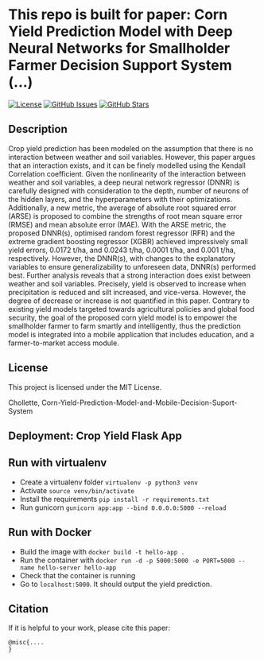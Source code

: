 
# This repo is built for paper: Corn Yield Prediction Model with Deep Neural Networks for Smallholder Farmer Decision Support System (...)

[![License](https://img.shields.io/badge/license-MIT-blue.svg)](LICENSE)
[![GitHub Issues](https://img.shields.io/github/issues/yourusername/yourproject.svg)](https://github.com/yourusername/yourproject/issues)
[![GitHub Stars](https://img.shields.io/github/stars/yourusername/yourproject.svg)](https://github.com/yourusername/yourproject/stargazers)

## Description

Crop yield prediction has been modeled on the assumption that there is no interaction between weather and soil variables.  However, this paper argues that an interaction exists, and it can be finely modelled using the Kendall Correlation coefficient. Given the nonlinearity of the interaction between weather and soil variables, a deep neural network regressor (DNNR) is carefully designed with consideration to the depth, number of neurons of the hidden layers, and the hyperparameters with their optimizations. Additionally, a new metric, the average of absolute root squared error (ARSE) is proposed to combine the strengths of root mean square error (RMSE) and mean absolute error (MAE). With the ARSE metric, the proposed DNNR(s), optimised random forest regressor (RFR) and the extreme gradient boosting regressor (XGBR) achieved impressively small yield errors, 0.0172 t/ha, and 0.0243 t/ha, 0.0001 t/ha, and 0.001 t/ha, respectively. However, the DNNR(s), with changes to the explanatory variables to ensure generalizability to unforeseen data, DNNR(s) performed best. Further analysis reveals that a strong interaction does exist between weather and soil variables. Precisely, yield is observed to increase when precipitation is reduced and silt increased, and vice-versa. However, the degree of decrease or increase is not quantified in this paper. Contrary to existing yield models targeted towards agricultural policies and global food security, the goal of the proposed corn yield model is to empower the smallholder farmer to farm smartly and intelligently, thus the prediction model is integrated into a mobile application that includes education, and a farmer-to-market access module. 

## License

This project is licensed under the MIT License.

Chollette, Corn-Yield-Prediction-Model-and-Mobile-Decision-Suport-System


## Deployment: Crop Yield Flask App
## Run with virtualenv
- Create a virtualenv folder `virtualenv -p python3 venv`
- Activate `source venv/bin/activate`
- Install the requirements `pip install -r requirements.txt`
- Run gunicorn `gunicorn app:app --bind 0.0.0.0:5000 --reload`

## Run with Docker
- Build the image with `docker build -t hello-app .`
- Run the container with `docker run -d -p 5000:5000 -e PORT=5000 --name hello-server hello-app`
- Check that the container is running
- Go to `localhost:5000`. It should output the yield prediction.


## Citation
If it is helpful to your work, please cite this paper:
```
@misc{....
}

